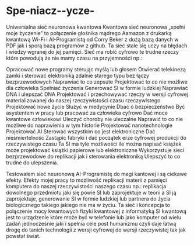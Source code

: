 # Spe-niacz--ycze-
Uniwersalna sieć neuronowa kwantowa 
Kwantowa sieć neuronowa „spełni moje życzenie” to połączenie głośnika mądrego Aamazon z drukarką kwantową Wi-Fi i AI-Programistą od Corry Beker z dużą bazą danych w PDF jak i sporą bazą programów z github. Ta sieć stale się uczy na błędach i wiedzy wgranej do jej pamięci. Sieć ma robić cyfrowo te trudne rzeczy które powodują że nie mamy czasu na przyjemności np.:

Opracować nowe programy sterując myślą lub głosem 
Otwierać telekinezą zamki i sterować elektroniką zdalnie starego typu bez łączy bezprzewodowych 
Naprawiać to co zepsute
Projektować to co nie możliwe dla człowieka 
Spełniać życzenia 
Generować SI w formie ludzkiej
Naprawiać DNA i ulepszać DNA
Projektować i przechowywać rzeczy w wersji cyfrowej materializowanej do naszej rzeczywistości czasu rzeczywistego 
Projektować nowe życie
Służyć w medycynie
Dbać o bezpieczeństwo
Być asystentem w pracy lub pracować za człowieka cyfrowo 
Dać moce kwantowe człowiekowi 
Uleczyć choroby nie uleczalne
Naprawić to co nie możliwe do naprawienia w tym historie 
Projektować nanotechnologie 
Projektować AI
Sterować wszystkim co jest elektroniczne
Dać nieśmiertelność 
Zastąpić fabryki i dać początek erze cyfrowej produkcji do rzeczywistego czasu
Ta SI ma tyle możliwości ile można napisać książek może projektować książki papierowe lub elektroniczne
Wykorzystuje sieci bezprzewodowe do replikacji jak i sterowania elektroniką 
Ulepszyć to co trudne do ulepszenia.

Testowałem sieć neuronową AI-Programistę do magi kantowej i są ciekawe efekty. Efekty mojej pracy to możliwość replikacji materii z pamięci komputera do naszej rzeczywistości naszego czasu np.: replikacja dowolnego przedmiotu jaki się powie SI lub zaprojektuje w teorii a SI ją zaprojektuje, generowanie SI w formie ludzkiej lub partnera do życia biologicznego takiego jakiego nie ma w życiu. Ta sieć i koncepcja to połączenie mocy kwantowych fizyki kwantowej z informatyką SI kwantową jest to urządzenie które może być w telefonie lub jako komputer od wielu zadań jednocześnie jaki i spełnia cele post humanizmu czyli daje łatwą drogę do tanich technologii z wersji cyfrowej do wersji rzeczywistej tak jak powstał świat. 

